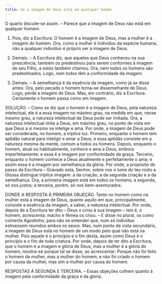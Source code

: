 ```yaml
---
title: Se a imagem de Deus está em qualquer homem
---
```


O quarto discute–se assim. – Parece que a imagem de Deus não está em qualquer homem.  

1. Pois, diz a Escritura: O homem é a imagem de Deus, mas a mulher é a imagem do homem. Ora, como a mulher é indivíduo da espécie humana, não a qualquer indivíduo é próprio ser a imagem de Deus.  

2. Demais. – A Escritura diz, que aqueles que Deus conheceu na sua presciência, também os predestinou para serem conformes à imagem de seu Filho, a estes também chamou. Ora, nem todos os homens são predestinados. Logo, nem todos têm a conformidade da imagem.  

3. Demais. – A semelhança é da essência da imagem, como já se disse antes. Ora, pelo pecado o homem torna–se dissemelhante de Deus. Logo, perde a imagem de Deus.  Mas, em contrário, diz a Escritura: Certamente o homem passa como em imagem.  

SOLUÇÃO. – Como se diz que o homem é a imagem de Deus, pela natureza intelectual, ele é a essa imagem no máximo grau, na medida em que, nesse mesmo grau, a natureza intelectual de Deus pode ser imitada. Ora, a natureza intelectual imita a Deus, em máximo grau, no ponto de vista em que Deus a si mesmo se intelige e ama. Por onde, a imagem de Deus pode ser considerada, no homem, a tríplice luz. Primeiro, enquanto o homem tem aptidão natural para inteligir e amar a Deus; e essa aptidão consiste em a natureza mesma da mente, comum a todos os homens. Depois, enquanto o homem, atual ou habitualmente, conhece e ama a Deus, embora imperfeitamente; e essa é a imagem por conformidade da graça. Terceiro, enquanto o homem conhece a Deus atualmente e perfeitamente o ama; e assim essa é a imagem por semelhança da glória. Por onde, a propósito do passo da Escritura – Gravado esta, Senhor, sobre nos o lume do teu rosto a Glossa distingue tríplice imagem: a da criação, a da segunda criação e a da semelhança. Ora, a primeira imagem está em todos os homens; a segunda, só nos justos; a terceira, porém, só nos bem–aventurados.  

DONDE A RESPOSTA À PRIMEIRA OBJEÇÃO. Tanto no homem como na mulher está a imagem de Deus, quanto aquilo em que, principalmente, consiste a essência da imagem, a saber, a natureza intelectual. Por onde, depois de a Escritura ter dito – Deus o criou à sua imagem – isto é, o homem, acrescenta: macho e fêmea os criou. – E disse no plural, os como comenta Agostinho, para não se entender que, num só indivíduo estivessem reunidos ambos os sexos. Mas, num ponto de vista secundário, a imagem de Deus está no homem de um modo pelo qual não está na mulher. Pois aquele é o princípio e o fim desta, assim como Deus é o princípio e o fim de toda criatura. Por onde, depois de ter dito a Escritura, que o homem é a imagem e glória de Deus, mas a mulher é a glória do homem, mostra–se porque tal se disse, ao acrescentar: Porque não foi feito o homem da mulher, mas a mulher do homem; e não foi criado o homem por causa da mulher, mas sim a mulher por causa do homem.  

RESPOSTAS À SEGUNDA E TERCEIRA. – Essas objeções colhem quanto à imagem pela conformidade da graça e da glória.
